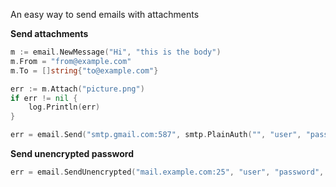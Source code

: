 An easy way to send emails with attachments

**Send attachments**

```go
m := email.NewMessage("Hi", "this is the body")
m.From = "from@example.com"
m.To = []string{"to@example.com"}

err := m.Attach("picture.png")
if err != nil {
	log.Println(err)
}

err = email.Send("smtp.gmail.com:587", smtp.PlainAuth("", "user", "password", "smtp.gmail.com"), m)
```


**Send unencrypted password**

```go
err = email.SendUnencrypted("mail.example.com:25", "user", "password", m)
```
	